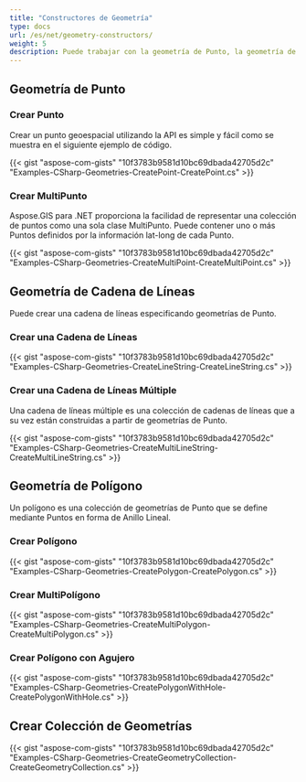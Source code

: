 ```yaml
---
title: "Constructores de Geometría"
type: docs
url: /es/net/geometry-constructors/
weight: 5
description: Puede trabajar con la geometría de Punto, la geometría de Cadena de Líneas, la geometría de Polígono y construir Colecciones de Geometrías con la biblioteca GIS C# .
---
```


## **Geometría de Punto**
### **Crear Punto**
Crear un punto geoespacial utilizando la API es simple y fácil como se muestra en el siguiente ejemplo de código.

{{< gist "aspose-com-gists" "10f3783b9581d10bc69dbada42705d2c" "Examples-CSharp-Geometries-CreatePoint-CreatePoint.cs" >}}
### **Crear MultiPunto**
Aspose.GIS para .NET proporciona la facilidad de representar una colección de puntos como una sola clase MultiPunto. Puede contener uno o más Puntos definidos por la información lat-long de cada Punto.

{{< gist "aspose-com-gists" "10f3783b9581d10bc69dbada42705d2c" "Examples-CSharp-Geometries-CreateMultiPoint-CreateMultiPoint.cs" >}}
## **Geometría de Cadena de Líneas**
Puede crear una cadena de líneas especificando geometrías de Punto.
### **Crear una Cadena de Líneas**
{{< gist "aspose-com-gists" "10f3783b9581d10bc69dbada42705d2c" "Examples-CSharp-Geometries-CreateLineString-CreateLineString.cs" >}}
### **Crear una Cadena de Líneas Múltiple**
Una cadena de líneas múltiple es una colección de cadenas de líneas que a su vez están construidas a partir de geometrías de Punto. 

{{< gist "aspose-com-gists" "10f3783b9581d10bc69dbada42705d2c" "Examples-CSharp-Geometries-CreateMultiLineString-CreateMultiLineString.cs" >}}
## **Geometría de Polígono**
Un polígono es una colección de geometrías de Punto que se define mediante Puntos en forma de Anillo Lineal.
### **Crear Polígono**
{{< gist "aspose-com-gists" "10f3783b9581d10bc69dbada42705d2c" "Examples-CSharp-Geometries-CreatePolygon-CreatePolygon.cs" >}}
### **Crear MultiPolígono**
{{< gist "aspose-com-gists" "10f3783b9581d10bc69dbada42705d2c" "Examples-CSharp-Geometries-CreateMultiPolygon-CreateMultiPolygon.cs" >}}
### **Crear Polígono con Agujero**
{{< gist "aspose-com-gists" "10f3783b9581d10bc69dbada42705d2c" "Examples-CSharp-Geometries-CreatePolygonWithHole-CreatePolygonWithHole.cs" >}}
## **Crear Colección de Geometrías**
{{< gist "aspose-com-gists" "10f3783b9581d10bc69dbada42705d2c" "Examples-CSharp-Geometries-CreateGeometryCollection-CreateGeometryCollection.cs" >}}
